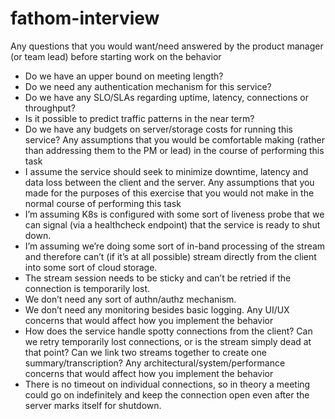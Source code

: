 # fathom-interview

Any questions that you would want/need answered by the product manager (or team lead) before starting work on the behavior
  - Do we have an upper bound on meeting length? 
  - Do we need any authentication mechanism for this service? 
  - Do we have any SLO/SLAs regarding uptime, latency, connections or throughput?
  - Is it possible to predict traffic patterns in the near term? 
  - Do we have any budgets on server/storage costs for running this service?
Any assumptions that you would be comfortable making (rather than addressing them to the PM or lead) in the course of performing this task
  - I assume the service should seek to minimize downtime, latency and data loss between the client and the server. 
Any assumptions that you made for the purposes of this exercise that you would not make in the normal course of performing this task
  - I’m assuming K8s is configured with some sort of liveness probe that we can signal (via a healthcheck endpoint) that the service is ready to shut down.
  - I’m assuming we’re doing some sort of in-band processing of the stream and therefore can’t (if it’s at all possible) stream directly from the client into some sort of cloud storage. 
  - The stream session needs to be sticky and can’t be retried if the connection is temporarily lost. 
  - We don’t need any sort of authn/authz mechanism.
  - We don’t need any monitoring besides basic logging.
Any UI/UX concerns that would affect how you implement the behavior
  - How does the service handle spotty connections from the client? Can we retry temporarily lost connections, or is the stream simply dead at that point? Can we link two streams together to create one summary/transcription? 
Any architectural/system/performance concerns that would affect how you implement the behavior
  - There is no timeout on individual connections, so in theory a meeting could go on indefinitely and keep the connection open even after the server marks itself for shutdown. 
